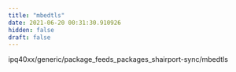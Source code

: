 ```yaml
---
title: "mbedtls"
date: 2021-06-20 00:31:30.910926
hidden: false
draft: false
---
```


ipq40xx/generic/package_feeds_packages_shairport-sync/mbedtls

